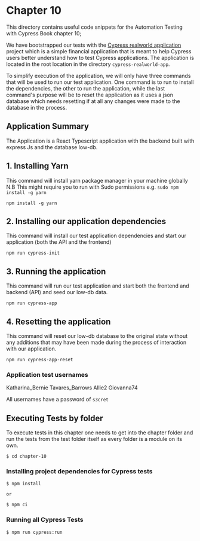 # Chapter 10
This directory contains useful code snippets for the Automation Testing with Cypress Book chapter 10;

We have bootstrapped our tests with the [Cypress realworld application](https://github.com/cypress-io/cypress-realworld-app) project which is a simple financial application
that is meant to help Cypress users better understand how to test Cypress applications. The application is located in the root location in the directory `cypress-realworld-app`. 

To simplify execution of the application, we will only have three commands that will be used to run our test application. One command is to run to install the dependencies, the other to run the application, while the last command's purpose will be to reset the application as it uses a json database which needs resetting if at all any 
changes were made to the database in the process.

## Application Summary
The Application is a React Typescript application with the backend built with express Js and the database low-db.

## 1. Installing  Yarn 
This command will install yarn package manager in your machine globally
N.B This might require you to run with Sudo permissions e.g. `sudo npm install -g yarn`

```
npm install -g yarn

```

## 2. Installing our application dependencies

This command will install our test application dependencies and start our application (both the API and the frontend)

```
npm run cypress-init

```

## 3. Running the application

This command will run our test application and start both the frontend and backend (API) and seed our low-db data. 

```
npm run cypress-app

```

## 4. Resetting the application

This command will reset our low-db database to the original state without any additions that may have been made during the process of interaction with our application. 

```
npm run cypress-app-reset

```

### Application test usernames

Katharina_Bernie 
Tavares_Barrows
Allie2
Giovanna74

All usernames have a password of `s3cret`



## Executing Tests by folder
To execute tests in this chapter one needs to get into the chapter folder and run the tests from the test folder itself as every folder is a module on its own. 

```
$ cd chapter-10
```

### Installing project dependencies for Cypress tests
```
$ npm install

or 

$ npm ci

```

### Running all Cypress Tests
```
$ npm run cypress:run
```
